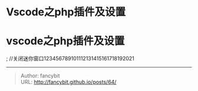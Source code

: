 # Vscode之php插件及设置

<div class="header"><h1 class="single-title animate__animated animate__pulse animate__faster">vscode之php插件及设置</h1></div>

<div class="content" id="content"><!-- raw HTML omitted --><precode language="" precodenum="0"></precode><!-- raw HTML omitted --><!-- raw HTML omitted --><precode language="" precodenum="1"></precode><p>;&nbsp;//关闭迷你窗口123456789101112131415161718192021<!-- raw HTML omitted --></p><precode language="" precodenum="2"></precode><!-- raw HTML omitted --><!-- raw HTML omitted --><!-- raw HTML omitted --></div>



---

> Author: fancybit  
> URL: http://fancybit.github.io/posts/64/  

